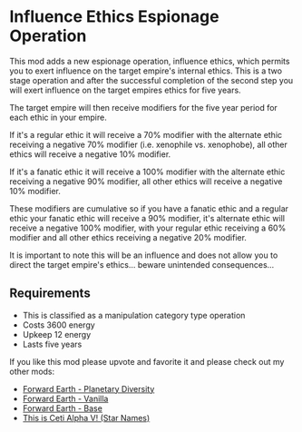# Influence Ethics Espionage Operation

This mod adds a new espionage operation, influence ethics, which permits you to exert influence on the target empire's internal ethics.  This is a two stage operation and after the successful completion of the second step you will exert influence on the target empires ethics for five years.

The target empire will then receive modifiers for the five year period for each ethic in your empire.

If it's a regular ethic it will receive a 70% modifier with the alternate ethic receiving a negative 70% modifier (i.e. xenophile vs. xenophobe), all other ethics will receive a negative 10% modifier.

If it's a fanatic ethic it will receive a 100% modifier with the alternate ethic receiving a negative 90% modifier, all other ethics will receive a negative 10% modifier.

These modifiers are cumulative so if you have a fanatic ethic and a regular ethic your fanatic ethic will receive a 90% modifier, it's alternate ethic will receive a negative 100% modifier, with your regular ethic receiving a 60% modifier and all other ethics receiving a negative 20% modifier.

It is important to note this will be an influence and does not allow you to direct the target empire's ethics... beware unintended consequences...

## Requirements
- This is classified as a manipulation category type operation
- Costs 3600 energy
- Upkeep 12 energy
- Lasts five years

If you like this mod please upvote and favorite it and please check out my other mods:

- [Forward Earth - Planetary Diversity](https://steamcommunity.com/sharedfiles/filedetails/?id=2112221417)
- [Forward Earth - Vanilla](https://steamcommunity.com/sharedfiles/filedetails/?id=2073000388)
- [Forward Earth - Base](https://steamcommunity.com/sharedfiles/filedetails/?id=2078567914)
- [This is Ceti Alpha V! (Star Names)](https://steamcommunity.com/sharedfiles/filedetails/?id=1155894775)